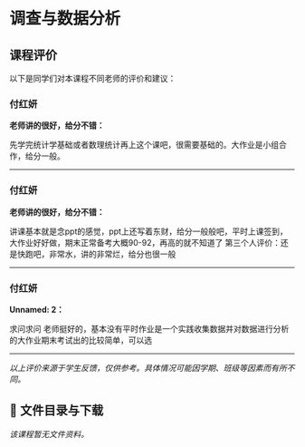 # 调查与数据分析

## 课程评价

以下是同学们对本课程不同老师的评价和建议：

### 付红妍

**老师讲的很好，给分不错：**

先学完统计学基础或者数理统计再上这个课吧，很需要基础的。大作业是小组合作，给分一般。

---

### 付红妍

**老师讲的很好，给分不错：**

讲课基本就是念ppt的感觉，ppt上还写着东财，给分一般般吧，平时上课签到，大作业好好做，期末正常备考大概90-92，再高的就不知道了 第三个人评价：还是快跑吧，非常水，讲的非常烂，给分也很一般

---

### 付红妍

**Unnamed: 2：**

求问求问   老师挺好的，基本没有平时作业是一个实践收集数据并对数据进行分析的大作业期末考试出的比较简单，可以选

---

*以上评价来源于学生反馈，仅供参考。具体情况可能因学期、班级等因素而有所不同。*
## 📄 文件目录与下载

_该课程暂无文件资料。_
